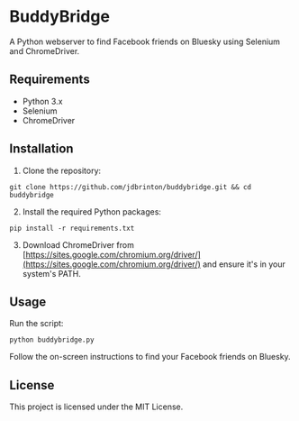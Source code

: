 # BuddyBridge

A Python webserver to find Facebook friends on Bluesky using Selenium and ChromeDriver.

## Requirements

- Python 3.x
- Selenium
- ChromeDriver

## Installation

1. Clone the repository:

```git clone https://github.com/jdbrinton/buddybridge.git && cd buddybridge```

2. Install the required Python packages:

```pip install -r requirements.txt```


3. Download ChromeDriver from [https://sites.google.com/chromium.org/driver/](https://sites.google.com/chromium.org/driver/) and ensure it's in your system's PATH.

## Usage

Run the script:

```python buddybridge.py```

Follow the on-screen instructions to find your Facebook friends on Bluesky.

## License

This project is licensed under the MIT License.